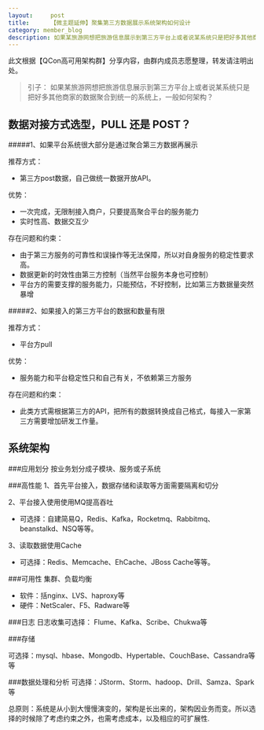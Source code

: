 ```yaml
---
layout:     post
title:      【微主题延伸】聚集第三方数据展示系统架构如何设计
category: member_blog
description: 如果某旅游网想把旅游信息展示到第三方平台上或者说某系统只是把好多其他商家的数据聚合到统一的系统上，一般如何架构？
---
```

此文根据【QCon高可用架构群】分享内容，由群内成员志愿整理，转发请注明出处。

 > 引子： 如果某旅游网想把旅游信息展示到第三方平台上或者说某系统只是把好多其他商家的数据聚合到统一的系统上，一般如何架构？
 
 
## 数据对接方式选型，PULL 还是 POST？
  
#####1、如果平台系统很大部分是通过聚合第三方数据再展示

推荐方式：

* 第三方post数据，自己做统一数据开放API。

优势：
  
* 一次完成，无限制接入商户，只要提高聚合平台的服务能力   
* 实时性高、数据交互少

存在问题和约束： 

*  由于第三方服务的可靠性和误操作等无法保障，所以对自身服务的稳定性要求高。
*  数据更新的时效性由第三方控制（当然平台服务本身也可控制）
*  平台方的需要支撑的服务能力，只能预估，不好控制，比如第三方数据量突然暴增


#####2、如果接入的第三方平台的数据和数量有限

推荐方式：
  
* 平台方pull  

优势：

* 服务能力和平台稳定性只和自己有关，不依赖第三方服务

存在问题和约束：

* 此类方式需根据第三方的API，把所有的数据转换成自己格式，每接入一家第三方需要增加研发工作量。
 

## 系统架构

###应用划分
按业务划分成子模块、服务或子系统

###高性能
1、首先平台接入，数据存储和读取等方面需要隔离和切分 

2、平台接入使用使用MQ提高吞吐
  
* 可选择：自建简易Q，Redis、Kafka，Rocketmq、Rabbitmq、beanstalkd、NSQ等等。
	
3、读取数据使用Cache  

* 可选择：Redis、Memcache、EhCache、JBoss Cache等等。 

###可用性
集群、负载均衡   
 
* 软件：括nginx、LVS、haproxy等
* 硬件：NetScaler、F5、Radware等

###日志
日志收集可选择：
Flume、Kafka、Scribe、Chukwa等

###存储

可选择：mysql、hbase、Mongodb、Hypertable、CouchBase、Cassandra等等

###数据处理和分析
可选择：JStorm、Storm、hadoop、Drill、Samza、Spark等


总原则：系统是从小到大慢慢演变的，架构是长出来的，架构因业务而变。所以选择的时候除了考虑约束之外，也需考虑成本，以及相应的可扩展性.






 


